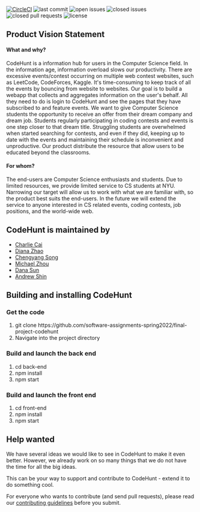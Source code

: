 [![CircleCI](https://circleci.com/gh/software-assignments-spring2022/final-project-codehunt/tree/master.svg?style=shield)](https://circleci.com/gh/software-assignments-spring2022/final-project-codehunt/tree/master)
![last commit](https://img.shields.io/github/last-commit/software-assignments-spring2022/final-project-codehunt?logo=Github)
![open issues](https://img.shields.io/github/issues-raw/software-assignments-spring2022/final-project-codehunt?logo=GitHub)
![closed issues](https://img.shields.io/github/issues-closed-raw/software-assignments-spring2022/final-project-codehunt?logo=GitHub)
![closed pull requests](https://img.shields.io/github/issues-pr-closed-raw/software-assignments-spring2022/final-project-codehunt?logo=GitHub)
![license](https://img.shields.io/github/license/software-assignments-spring2022/final-project-codehunt?logo=GitHub)

<h2>Product Vision Statement</h2>
<h4>What and why?</h4>
CodeHunt is a information hub for users in the Computer Science field. In the information age, information overload slows our productivity. There are excessive events/contest occurring on multiple web contest websites, such as LeetCode, CodeForces, Kaggle. It's time-consuming to keep track of all the events by bouncing from website to websites. Our goal is to build a webapp that collects and aggregates information on the user's behalf. All they need to do is login to CodeHunt and see the pages that they have subscribed to and feature events. 
We want to give Computer Science students the opportunity to receive an offer from their dream company and dream job. Students regularly participating in coding contests and events is one step closer to that dream title. Struggling students are overwhelmed when started searching for contests, and even if they did, keeping up to date with the events and maintaining their schedule is inconvenient and unproductive. Our product distribute the resource that allow users to be educated beyond the classrooms.

<h4>For whom?</h4>
The end-users are Computer Science enthusiasts and students. Due to limited resources, we provide limited service to CS students at NYU. Narrowing our target will allow us to work with what we are familiar with, so the product best suits the end-users. In the future we will extend the service to anyone interested in CS related events, coding contests, job positions, and the world-wide web.

<h2>CodeHunt is maintained by</h2>
<ul>
<li><a href="https://github.com/charliecai00"> Charlie Cai</a></li>
<li><a href="https://github.com/dinanz">Diana Zhao</a></li>
<li><a href="https://github.com/b0ub0">Chengyang Song</a></li>
<li><a href="https://github.com/kopokopok">Michael Zhou</a></li>
<li><a href="https://github.com/dana-sun">Dana Sun</a></li>
<li><a href="https://github.com/andrewshin02">Andrew Shin</a></li>
</ul>

<h2>Building and installing CodeHunt</h2>

<h3>Get the code</h3>
<ol>
  <li>git clone https://github.com/software-assignments-spring2022/final-project-codehunt</li>
  <li>Navigate into the project directory</li>
</ol>

<h3> Build and launch the back end</h3>
<ol>
  <li>cd back-end</li>
  <li>npm install</li>
  <li>npm start</li>
</ol>

<h3> Build and launch the front end</h3>
<ol>
  <li>cd front-end</li>
  <li>npm install</li>
  <li>npm start</li>
</ol>

<h2>Help wanted</h2>
We have several ideas we would like to see in CodeHunt to make it even better. However, we already work on so many things that we do not have the time for all the big ideas.

This can be your way to support and contribute to CodeHunt - extend it to do something cool.

For everyone who wants to contribute (and send pull requests), please read our [contributing guidelines](./CONTRIBUTING.md) before you submit.

